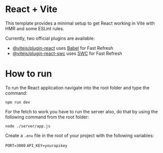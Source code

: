 # React + Vite

This template provides a minimal setup to get React working in Vite with HMR and some ESLint rules.

Currently, two official plugins are available:

- [@vitejs/plugin-react](https://github.com/vitejs/vite-plugin-react/blob/main/packages/plugin-react/README.md) uses [Babel](https://babeljs.io/) for Fast Refresh
- [@vitejs/plugin-react-swc](https://github.com/vitejs/vite-plugin-react-swc) uses [SWC](https://swc.rs/) for Fast Refresh

# How to run

To run the React application navigate into the root folder and type the command:

`npm run dev`

For the fetch to work you have to run the server also, do that by using the following command from the root folder:

`node ./server/app.js`

Create a `.env` file in the root of your project with the following variables:

`PORT=3000`
`API_KEY=yourapikey`
